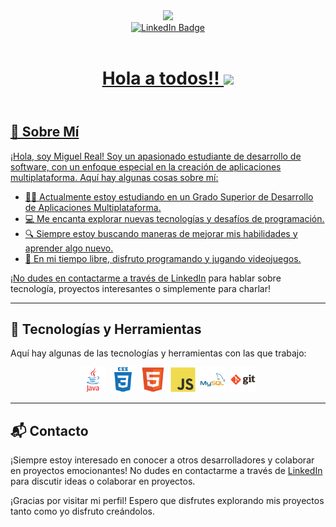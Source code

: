 <head>
    <meta charset="utf-8">
    <!-- Cargamos CSS -->
    <link rel="stylesheet" href="estilo.css">
</head>
<body>
    <header id="home" class="cabeceraPagina">
            <div id="header" align="center">
            <img src="[https://media.giphy.com/media/M9gbBd9nbDrOTu1Mqx/giphy.gif](https://media.tenor.com/I5iY9Hj8YGQAAAAi/kroppa-digital.gif)" width="100"/>
        </div>
              <div align='center' id="badges">
                  <a href="https://www.linkedin.com/in/miguel-real-barrio-5bb71a2a2/">
                    <img src="https://img.shields.io/badge/LinkedIn-blue?style=for-the-badge&logo=linkedin&logoColor=white" alt="LinkedIn Badge"/>
                  <br>
                  <img src="https://komarev.com/ghpvc/?username=Jother043&style=flat-square&color=blue" alt=""/>
             </div>
        <h1 align="center">
            Hola a todos!!
            <img src="https://media.giphy.com/media/hvRJCLFzcasrR4ia7z/giphy.gif" width="30px"/>
        </h1>
    </header>

## 🚀 Sobre Mí

¡Hola, soy Miguel Real! Soy un apasionado estudiante de desarrollo de software, con un enfoque especial en la creación de aplicaciones multiplataforma. Aquí hay algunas cosas sobre mí:

- 👨‍🎓 Actualmente estoy estudiando en un Grado Superior de Desarrollo de Aplicaciones Multiplataforma.
- 💻 Me encanta explorar nuevas tecnologías y desafíos de programación.
- 🔍 Siempre estoy buscando maneras de mejorar mis habilidades y aprender algo nuevo.
- 🌱 En mi tiempo libre, disfruto programando y jugando videojuegos.

¡No dudes en contactarme a través de [LinkedIn](https://www.linkedin.com/in/miguel-real-barrio-5bb71a2a2/) para hablar sobre tecnología, proyectos interesantes o simplemente para charlar!

---

## 🔧 Tecnologías y Herramientas

Aquí hay algunas de las tecnologías y herramientas con las que trabajo:

<div align="center">
  <img src="https://github.com/devicons/devicon/blob/master/icons/java/java-original-wordmark.svg" title="Java" alt="Java" width="40" height="40">&nbsp;
  <img src="https://github.com/devicons/devicon/blob/master/icons/css3/css3-plain-wordmark.svg" title="CSS3" alt="CSS" width="40" height="40">&nbsp;
  <img src="https://github.com/devicons/devicon/blob/master/icons/html5/html5-original.svg" title="HTML5" alt="HTML" width="40" height="40">&nbsp;
  <img src="https://github.com/devicons/devicon/blob/master/icons/javascript/javascript-original.svg" title="JavaScript" alt="JavaScript" width="40" height="40">&nbsp;
  <img src="https://github.com/devicons/devicon/blob/master/icons/mysql/mysql-original-wordmark.svg" title="MySQL" alt="MySQL" width="40" height="40">&nbsp;
  <img src="https://github.com/devicons/devicon/blob/master/icons/git/git-original-wordmark.svg" title="Git" alt="Git" width="40" height="40">
</div>

---

## 📬 Contacto

¡Siempre estoy interesado en conocer a otros desarrolladores y colaborar en proyectos emocionantes! No dudes en contactarme a través de [LinkedIn](https://www.linkedin.com/in/miguel-real-barrio-5bb71a2a2/) para discutir ideas o colaborar en proyectos.

¡Gracias por visitar mi perfil! Espero que disfrutes explorando mis proyectos tanto como yo disfruto creándolos.
